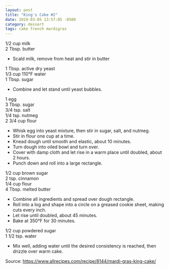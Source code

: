```yaml
---
layout: post
title: "King's Cake #2"
date: 2019-03-05 13:57:05 -0500
category: dessert
tags: cake french mardigras
---
```

1/2 cup milk  
2 Tbsp. butter  

  * Scald milk, remove from heat and stir in butter

1 Tbsp. active dry yeast  
1/3 cup 110°F water  
1 Tbsp. sugar  

  * Combine and let stand until yeast bubbles.

1 egg  
3 Tbsp. sugar  
3/4 tsp. salt  
1/4 tsp. nutmeg  
2 3/4 cup flour  

  * Whisk egg into yeast mixture, then stir in sugar, salt, and nutmeg.
  * Stir in flour one cup at a time.
  * Knead dough until smooth and elastic, about 10 minutes.
  * Turn dough into oiled bowl and turn over.
  * Cover with damp cloth and let rise in a warm place until doubled, about 2 hours.
  * Punch down and roll into a large rectangle.

1/2 cup brown sugar  
2 tsp. cinnamon  
1/4 cup flour  
4 Tbsp. melted butter  

  * Combine all ingredients and spread over dough rectangle.
  * Roll into a log and shape into a circle on a greased cookie sheet, making cuts every inch.
  * Let rise until doubled, about 45 minutes.
  * Bake at 350°F for 30 minutes.

1/2 cup powdered sugar  
1 1/2 tsp. water  

  * Mix well, adding water until the desired consistency is reached, then drizzle over warm cake.

Source: <a href="https://www.allrecipes.com/recipe/8144/mardi-gras-king-cake/">https://www.allrecipes.com/recipe/8144/mardi-gras-king-cake/</a>

